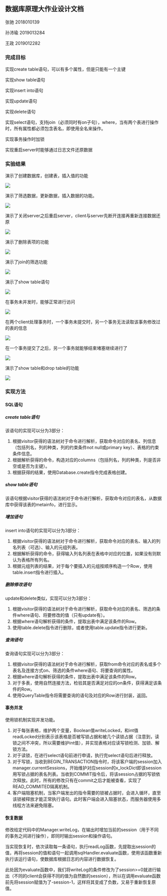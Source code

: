 ## 数据库原理大作业设计文档

张驰 2018010139

孙沛瑜 2019013284

王政 2019012282

### 完成目标

实现create table语句，可以有多个属性，但是只能有一个主键

实现show table语句

实现insert into语句

实现update语句

实现delete语句

实现select语句，支持join（必须同时有on子句），where，当有两个表进行操作时，所有属性都必须包含表名，即使用全名来操作。

实现事务操作时加锁

实现重启server时能够通过日志文件还原数据

### 实验结果

演示了创建数据库，创建表，插入值的功能

![](1.png)

演示了筛选数据，更新数据，插入数据的功能。

![](2.png)

演示了关闭server之后重启server，client与server先断开连接再重新连接数据还原

![](3.png)

演示了删除表项的功能

![](4.png)

演示了join的筛选功能

![](5.png)

演示了show table语句

![](6.png)

在事务未并发时，能够正常进行访问

![](8.png)

在两个client处理事务时，一个事务未提交时，另一个事务无法读取该事务修改过的表的信息

![](9.png)

在一个事务提交了之后，另一个事务就能够结束堵塞继续进行了

![](10.png)

演示了show table和drop table的功能

![](11.png)

### 实现方法

#### SQL语句

##### create table语句

该语句的实现可以分为3部分：

1. 根据visitor获得的语法树对于命令进行解析，获取命令对应的表名、列信息（包括列名，列的种类，列的约束条件not null或primary key）、表格的约束条件信息。
2. 根据解析获得的命令，构造对应的columns（包括列名，列的种类，列是否非空或是否为主键）。
3. 根据获得的结果，使用Database.create指令完成表格创建。

##### show table语句

该语句根据visitor获得的语法树对于命令进行解析，获取命令对应的表名，从数据库中获得该表的metainfo，进行显示。

##### 增加语句

insert into语句的实现可以分为3部分：

1. 根据visitor获得的语法树对于命令进行解析，获取命令对应的表名、输入的列名列表（可选）、输入的元组列表。
2. 根据解析获得的命令，获得输入列名列表在表格中对应的位置，如果没有则默认为表格所有列名。
3. 根据元组列表的结果，对于每个要插入的元组按顺序构造一个Row，使用table.insert指令进行插入。

##### 删除修改语句

update和delete类似，实现可以分为3部分：

1. 根据visitor获得的语法树对于命令进行解析，获取命令对应的表名、筛选的条件where语句、将要修改的值（只有update有）。
2. 根据where语句解析获得的条件，提取出表中满足该条件的Row。
3. 使用table.delete指令进行删除，或者使用table.update指令进行更新。

##### 查询语句

查询语句实现可以分为3部分：

1. 根据visitor获得的语法树对于命令进行解析，获取from命令对应的表名或多个表名及连接方式on、筛选的条件where语句、将要查询的属性。
2. 根据where语句解析获得的条件，提取出表中满足该条件的Row。
3. 对于多表，使用自然连接方法，检验其是否满足对应的on条件，获得满足该条件的Row。
4. 使用QueryTable指令将需要查询的语句及对应的Row进行封装，返回。

#### 事务并发

使用锁机制实现并发功能。

1. 对于每张表格，维护两个变量，Boolean值writeLocked，和int值readLocked分别表示该表格是否被写锁占据和被几个读锁占据（注意到，读锁之间不冲突，所以需要维护int值），并实现表格对应读写锁检测、加锁、解锁方法。
2. 对于读锁，在进行select语句前进行申请，执行完select语句后进行释放。
3. 对于写锁，当收到BEGIN_TRANSACTION指令时，将该客户端的session加入manager.currentSessions，开始维护对应session的x_lockDict即该session用写锁占据的表名列表。当收到COMMIT指令后，将该session占据的写锁依次释放。此时，所有的修改只有在commit之后才能被查看，实现了READ_COMMITED隔离机制。
4. 客户端阻塞机制，当客户端发出的指令需要的锁被占据时，会进入循环，直至该锁被释放才能正常执行语句。此时客户端会进入阻塞状态，而服务器使用多线程方法来避免阻塞。
#### 恢复数据

修改给定代码中的Manager.writeLog，在输出时增加当前的session（用于不同的事务之间进行操作），即同时输出session和操作语句。

当实现恢复时，依次读取每一条语句，执行readLog函数，先提取出session的值，再将session的值和语句一起调用sqlHandler.evaluate函数，使用该函数重新执行该运行语句，使数据库根据日志的内容进行数据恢复。

此处因为evaluate函数中，我们将writeLog的条件修改为了session>=0就进行输出（不同的client会获得不同的值为自然数的session），所以在调用evaluate函数前先将session赋值为了-session-1，这样将其变成了负数，又易于重新恢复原值。
